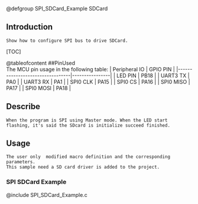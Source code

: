 
@defgroup SPI_SDCard_Example SDCard

## Introduction
	Show how to configure SPI bus to drive SDCard.

[TOC]

@tableofcontent
##PinUsed  
	The MCU pin usage in the following table:
|       Peripheral IO             |    GPIO PIN    |
|---------------------------------|----------------|
|       LED PIN                   |      PB18      |
|       UART3 TX                  |      PA0       |
|       UART3 RX                  |      PA1       |
|       SPI0 CLK                  |      PA15      |
|       SPI0 CS                   |      PA16      |
|       SPI0 MISO                 |      PA17      |
|       SPI0 MOSI                 |      PA18      |

## Describe
	When the program is SPI using Master mode. When the LED start
	flashing, it's said the SDcard is initialize succeed finished.
	
## Usage
	The user only  modified macro definition and the corresponding parameters.
	This sample need a SD card driver is added to the project.


### SPI SDCard Example
@include SPI_SDCard_Example.c


